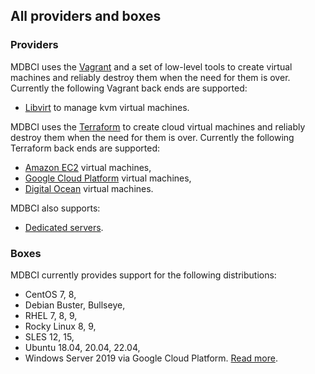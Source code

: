 ## All providers and boxes

### Providers

MDBCI uses the [Vagrant](https://www.vagrantup.com/) and a set of low-level tools to create virtual machines and reliably destroy them when the need for them is over. Currently the following Vagrant back ends are supported:

* [Libvirt](https://libvirt.org/) to manage kvm virtual machines.

MDBCI uses the [Terraform](https://www.terraform.io/) to create cloud virtual machines and reliably destroy them when the need for them is over. Currently the following Terraform back ends are supported:

* [Amazon EC2](https://aws.amazon.com) virtual machines,
* [Google Cloud Platform](https://cloud.google.com) virtual machines,
* [Digital Ocean](https://www.digitalocean.com/) virtual machines.

MDBCI also supports:

* [Dedicated servers](using_dedicated_servers.md).

### Boxes

MDBCI currently provides support for the following distributions:

* CentOS 7, 8,
* Debian Buster, Bullseye,
* RHEL 7, 8, 9,
* Rocky Linux 8, 9,
* SLES 12, 15,
* Ubuntu 18.04, 20.04, 22.04,
* Windows Server 2019 via Google Cloud Platform. [Read more](using_windows_machines.md).
